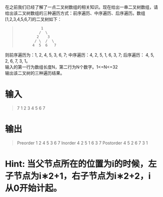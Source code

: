 在之前我们已经了解了一点二叉树数组的相关知识。现在给出一串二叉树数组，请给出该二叉树数组的三种遍历方式：前序遍历、中序遍历、后序遍历。数组[1,2,3,4,5,6,7]的二叉树如下：

>                1
>               /  \
>              2    3
>             / \  /  \
>            4  5  6   7
则前序遍历为：1, 2, 4, 5, 3, 6, 7; 中序遍历：4, 2, 5, 1, 6, 3, 7; 后序遍历： 4, 5, 2, 6, 7, 3, 1。  
输入的第一行为数组长度N，第二行为N个数字。1<=N<=32  
输出该二叉树的三种遍历结果。  
# 输入
>7
>1 2 3 4 5 6 7
# 输出
>Preorder
>1
>2
>4
>5
>3
>6
>7
>Inorder
>4
>2
>5
>1
>6
>3
>7
>Postorder
>4
>5
>2
>6
>7
>3
>1
# Hint: 当父节点所在的位置为i的时候，左子节点为i∗2+1，右子节点为i∗2+2，i从0开始计起。
